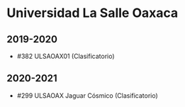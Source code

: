 # Universidad La Salle Oaxaca

## 2019-2020

- #382 ULSAOAX01 (Clasificatorio)

## 2020-2021

- #299 ULSAOAX Jaguar Cósmico (Clasificatorio)


